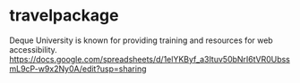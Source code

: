 # travelpackage
Deque University is known for providing training and resources for web accessibility. 
https://docs.google.com/spreadsheets/d/1elYKByf_a3Ituv50bNrI6tVR0UbssmL9cP-w9x2Ny0A/edit?usp=sharing
